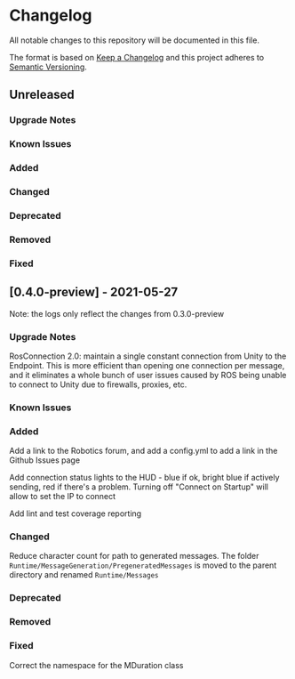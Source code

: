 # Changelog

All notable changes to this repository will be documented in this file.

The format is based on [Keep a Changelog](http://keepachangelog.com/en/1.0.0/) and this project adheres to [Semantic Versioning](http://semver.org/spec/v2.0.0.html).

## Unreleased

### Upgrade Notes

### Known Issues

### Added

### Changed

### Deprecated

### Removed

### Fixed

## [0.4.0-preview] - 2021-05-27

Note: the logs only reflect the changes from 0.3.0-preview

### Upgrade Notes

RosConnection 2.0: maintain a single constant connection from Unity to the Endpoint. This is more efficient than opening one connection per message, and it eliminates a whole bunch of user issues caused by ROS being unable to connect to Unity due to firewalls, proxies, etc.

### Known Issues

### Added

Add a link to the Robotics forum, and add a config.yml to add a link in the Github Issues page

Add connection status lights to the HUD - blue if ok, bright blue if actively sending, red if there's a problem. Turning off "Connect on Startup" will allow to set the IP to connect

Add lint and test coverage reporting

### Changed

Reduce character count for path to generated messages. The folder `Runtime/MessageGeneration/PregeneratedMessages` is moved to the parent directory and renamed `Runtime/Messages`

### Deprecated

### Removed

### Fixed

Correct the namespace for the MDuration class